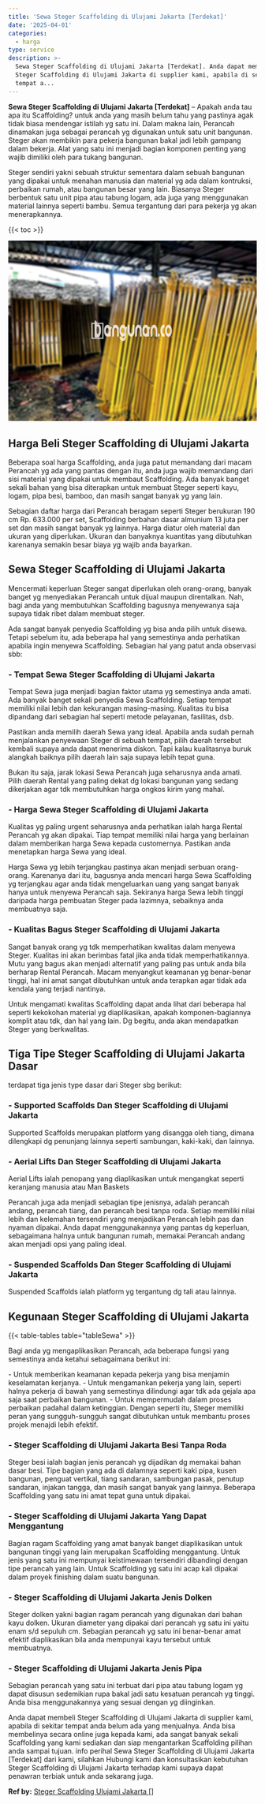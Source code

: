 ```yaml
---
title: 'Sewa Steger Scaffolding di Ulujami Jakarta [Terdekat]'
date: '2025-04-01'
categories:
  - harga
type: service
description: >-
  Sewa Steger Scaffolding di Ulujami Jakarta [Terdekat]. Anda dapat membeli
  Steger Scaffolding di Ulujami Jakarta di supplier kami, apabila di sekitar
  tempat a...
---
```


**Sewa Steger Scaffolding di Ulujami Jakarta \[Terdekat\]** – Apakah anda tau apa itu Scaffolding? untuk anda yang masih belum tahu yang pastinya agak tidak biasa mendengar istilah yg satu ini. Dalam makna lain, Perancah dinamakan juga sebagai perancah yg digunakan untuk satu unit bangunan. Steger akan membikin para pekerja bangunan bakal jadi lebih gampang dalam bekerja. Alat yang satu ini menjadi bagian komponen penting yang wajib dimiliki oleh para tukang bangunan.

Steger sendiri yakni sebuah struktur sementara dalam sebuah bangunan yang dipakai untuk menahan manusia dan material yg ada dalam kontruksi, perbaikan rumah, atau bangunan besar yang lain. Biasanya Steger berbentuk satu unit pipa atau tabung logam, ada juga yang menggunakan material lainnya seperti bambu. Semua tergantung dari para pekerja yg akan menerapkannya.

{{< toc >}}

![Sewa Steger Scaffolding di Ulujami Jakarta [Terdekat]](/images/sewa-scaffolding-steger-11.png)

## Harga Beli Steger Scaffolding di Ulujami Jakarta

Beberapa soal harga Scaffolding, anda juga patut memandang dari macam Perancah yg ada yang pantas dengan itu, anda juga wajib memandang dari sisi material yang dipakai untuk membaut Scaffolding. Ada banyak banget sekali bahan yang bisa diterapkan untuk membuat Steger seperti kayu, logam, pipa besi, bamboo, dan masih sangat banyak yg yang lain.

Sebagian daftar harga dari Perancah beragam seperti Steger berukuran 190 cm Rp. 633.000 per set, Scaffolding berbahan dasar almunium 13 juta per set dan masih sangat banyak yg lainnya. Harga diatur oleh material dan ukuran yang diperlukan. Ukuran dan banyaknya kuantitas yang dibutuhkan karenanya semakin besar biaya yg wajib anda bayarkan.

## Sewa Steger Scaffolding di Ulujami Jakarta

Mencermati keperluan Steger sangat diperlukan oleh orang-orang, banyak banget yg menyediakan Perancah untuk dijual maupun direntalkan. Nah, bagi anda yang membutuhkan Scaffolding bagusnya menyewanya saja supaya tidak ribet dalam membuat steger.

Ada sangat banyak penyedia Scaffolding yg bisa anda pilih untuk disewa. Tetapi sebelum itu, ada beberapa hal yang semestinya anda perhatikan apabila ingin menyewa Scaffolding. Sebagian hal yang patut anda observasi sbb:

### \- Tempat Sewa Steger Scaffolding di Ulujami Jakarta

Tempat Sewa juga menjadi bagian faktor utama yg semestinya anda amati. Ada banyak banget sekali penyedia Sewa Scaffolding. Setiap tempat memiliki nilai lebih dan kekurangan masing-masing. Kualitas itu bisa dipandang dari sebagian hal seperti metode pelayanan, fasilitas, dsb.

Pastikan anda memilih daerah Sewa yang ideal. Apabila anda sudah pernah menjalankan penyewaan Steger di sebuah tempat, pilih daerah tersebut kembali supaya anda dapat menerima diskon. Tapi kalau kualitasnya buruk alangkah baiknya pilih daerah lain saja supaya lebih tepat guna.

Bukan itu saja, jarak lokasi Sewa Perancah juga seharusnya anda amati. Pilih daerah Rental yang paling dekat dg lokasi bangunan yang sedang dikerjakan agar tdk membutuhkan harga ongkos kirim yang mahal.

### \- Harga Sewa Steger Scaffolding di Ulujami Jakarta

Kualitas yg paling urgent seharusnya anda perhatikan ialah harga Rental Perancah yg akan dipakai. Tiap tempat memiliki nilai harga yang berlainan dalam memberikan harga Sewa kepada customernya. Pastikan anda menetapkan harga Sewa yang ideal.

Harga Sewa yg lebih terjangkau pastinya akan menjadi serbuan orang-orang. Karenanya dari itu, bagusnya anda mencari harga Sewa Scaffolding yg terjangkau agar anda tidak mengeluarkan uang yang sangat banyak hanya untuk menyewa Perancah saja. Sekiranya harga Sewa lebih tinggi daripada harga pembuatan Steger pada lazimnya, sebaiknya anda membuatnya saja.

### \- Kualitas Bagus Steger Scaffolding di Ulujami Jakarta

Sangat banyak orang yg tdk memperhatikan kwalitas dalam menyewa Steger. Kualitas ini akan berimbas fatal jika anda tidak memperhatikannya. Mutu yang bagus akan menjadi alternatif yang paling pas untuk anda bila berharap Rental Perancah. Macam menyangkut keamanan yg benar-benar tinggi, hal ini amat sangat dibutuhkan untuk anda terapkan agar tidak ada kendala yang terjadi nantinya.

Untuk mengamati kwalitas Scaffolding dapat anda lihat dari beberapa hal seperti kekokohan material yg diaplikasikan, apakah komponen-bagiannya komplit atau tdk, dan hal yang lain. Dg begitu, anda akan mendapatkan Steger yang berkwalitas.

## Tiga Tipe Steger Scaffolding di Ulujami Jakarta Dasar

terdapat tiga jenis type dasar dari Steger sbg berikut:

### \- Supported Scaffolds Dan Steger Scaffolding di Ulujami Jakarta

Supported Scaffolds merupakan platform yang disangga oleh tiang, dimana dilengkapi dg penunjang lainnya seperti sambungan, kaki-kaki, dan lainnya.

### \- Aerial Lifts Dan Steger Scaffolding di Ulujami Jakarta

Aerial Lifts ialah penopang yang diaplikasikan untuk mengangkat seperti keranjang manusia atau Man Baskets

Perancah juga ada menjadi sebagian tipe jenisnya, adalah perancah andang, perancah tiang, dan perancah besi tanpa roda. Setiap memiliki nilai lebih dan kelemahan tersendiri yang menjadikan Perancah lebih pas dan nyaman dipakai. Anda dapat menggunakannya yang pantas dg keperluan, sebagaimana halnya untuk bangunan rumah, memakai Perancah andang akan menjadi opsi yang paling ideal.

### \- Suspended Scaffolds Dan Steger Scaffolding di Ulujami Jakarta

Suspended Scaffolds ialah platform yg tergantung dg tali atau lainnya.

## Kegunaan Steger Scaffolding di Ulujami Jakarta

{{< table-tables table="tableSewa" >}}

Bagi anda yg mengaplikasikan Perancah, ada beberapa fungsi yang semestinya anda ketahui sebagaimana berikut ini:

\- Untuk memberikan keamanan kepada pekerja yang bisa menjamin keselamatan kerjanya. - Untuk mengamankan pekerja yang lain, seperti halnya pekerja di bawah yang semestinya dilindungi agar tdk ada gejala apa saja saat perbaikan bangunan. - Untuk mempermudah dalam proses perbaikan padahal dalam ketinggian. Dengan seperti itu, Steger memiliki peran yang sungguh-sungguh sangat dibutuhkan untuk membantu proses projek menajdi lebih efektif.

### \- Steger Scaffolding di Ulujami Jakarta Besi Tanpa Roda

Steger besi ialah bagian jenis perancah yg dijadikan dg memakai bahan dasar besi. Tipe bagian yang ada di dalamnya seperti kaki pipa, kusen bangunan, penguat vertikal, tiang sandaran, sambungan pasak, penutup sandaran, injakan tangga, dan masih sangat banyak yang lainnya. Beberapa Scaffolding yang satu ini amat tepat guna untuk dipakai.

### \- Steger Scaffolding di Ulujami Jakarta Yang Dapat Menggantung

Bagian ragam Scaffolding yang amat banyak banget diaplikasikan untuk bangunan tinggi yang lain merupakan Scaffolding menggantung. Untuk jenis yang satu ini mempunyai keistimewaan tersendiri dibandingi dengan tipe perancah yang lain. Untuk Scaffolding yg satu ini acap kali dipakai dalam proyek finishing dalam suatu bangunan.

### \- Steger Scaffolding di Ulujami Jakarta Jenis Dolken

Steger dolken yakni bagian ragam perancah yang digunakan dari bahan kayu dolken. Ukuran diameter yang dipakai dari perancah yg satu ini yaitu enam s/d sepuluh cm. Sebagian perancah yg satu ini benar-benar amat efektif diaplikasikan bila anda mempunyai kayu tersebut untuk membuatnya.

### \- Steger Scaffolding di Ulujami Jakarta Jenis Pipa

Sebagian perancah yang satu ini terbuat dari pipa atau tabung logam yg dapat disusun sedemikian rupa bakal jadi satu kesatuan perancah yg tinggi. Anda bisa menggunakannya yang sesuai dengan yg diinginkan.

Anda dapat membeli Steger Scaffolding di Ulujami Jakarta di supplier kami, apabila di sekitar tempat anda belum ada yang menjualnya. Anda bisa membelinya secara online juga kepada kami, ada sangat banyak sekali Scaffolding yang kami sediakan dan siap mengantarkan Scaffolding pilihan anda sampai tujuan. info perihal Sewa Steger Scaffolding di Ulujami Jakarta \[Terdekat\] dari kami, silahkan Hubungi kami dan konsultasikan kebutuhan Steger Scaffolding di Ulujami Jakarta terhadap kami supaya dapat penawran terbiak untuk anda sekarang juga.

**Ref by:** [Steger Scaffolding Ulujami Jakarta []](https://id.wikipedia.org/wiki/Steger)
